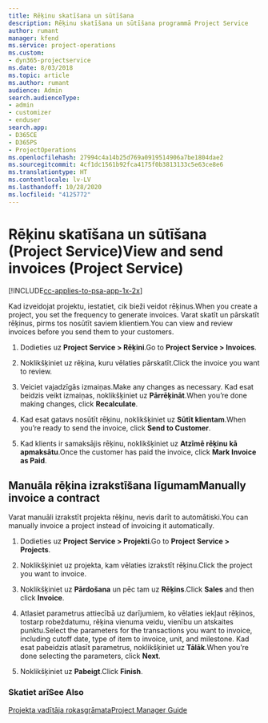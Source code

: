 ```yaml
---
title: Rēķinu skatīšana un sūtīšana
description: Rēķinu skatīšana un sūtīšana programmā Project Service
author: rumant
manager: kfend
ms.service: project-operations
ms.custom:
- dyn365-projectservice
ms.date: 8/03/2018
ms.topic: article
ms.author: rumant
audience: Admin
search.audienceType:
- admin
- customizer
- enduser
search.app:
- D365CE
- D365PS
- ProjectOperations
ms.openlocfilehash: 27994c4a14b25d769a0919514906a7be1804dae2
ms.sourcegitcommit: 4cf1dc1561b92fca4175f0b3813133c5e63ce8e6
ms.translationtype: HT
ms.contentlocale: lv-LV
ms.lasthandoff: 10/28/2020
ms.locfileid: "4125772"
---
```

# <a name="view-and-send-invoices-project-service"></a><span data-ttu-id="a6b99-103">Rēķinu skatīšana un sūtīšana (Project Service)</span><span class="sxs-lookup"><span data-stu-id="a6b99-103">View and send invoices (Project Service)</span></span>

[!INCLUDE[cc-applies-to-psa-app-1x-2x](../includes/cc-applies-to-psa-app-1x-2x.md)]

<span data-ttu-id="a6b99-104">Kad izveidojat projektu, iestatiet, cik bieži veidot rēķinus.</span><span class="sxs-lookup"><span data-stu-id="a6b99-104">When you create a project, you set the frequency to generate invoices.</span></span> <span data-ttu-id="a6b99-105">Varat skatīt un pārskatīt rēķinus, pirms tos nosūtīt saviem klientiem.</span><span class="sxs-lookup"><span data-stu-id="a6b99-105">You can view and review invoices before you send them to your customers.</span></span>  
  
1.  <span data-ttu-id="a6b99-106">Dodieties uz **Project Service > Rēķini**.</span><span class="sxs-lookup"><span data-stu-id="a6b99-106">Go to **Project Service > Invoices**.</span></span>  
  
2.  <span data-ttu-id="a6b99-107">Noklikšķiniet uz rēķina, kuru vēlaties pārskatīt.</span><span class="sxs-lookup"><span data-stu-id="a6b99-107">Click the invoice you want to review.</span></span>  
  
3.  <span data-ttu-id="a6b99-108">Veiciet vajadzīgās izmaiņas.</span><span class="sxs-lookup"><span data-stu-id="a6b99-108">Make any changes as necessary.</span></span> <span data-ttu-id="a6b99-109">Kad esat beidzis veikt izmaiņas, noklikšķiniet uz **Pārrēķināt**.</span><span class="sxs-lookup"><span data-stu-id="a6b99-109">When you’re done making changes, click **Recalculate**.</span></span>  
  
4.  <span data-ttu-id="a6b99-110">Kad esat gatavs nosūtīt rēķinu, noklikšķiniet uz **Sūtīt klientam**.</span><span class="sxs-lookup"><span data-stu-id="a6b99-110">When you’re ready to send the invoice, click **Send to Customer**.</span></span>  
  
5.  <span data-ttu-id="a6b99-111">Kad klients ir samaksājis rēķinu, noklikšķiniet uz **Atzīmē rēķinu kā apmaksātu**.</span><span class="sxs-lookup"><span data-stu-id="a6b99-111">Once the customer has paid the invoice, click **Mark Invoice as Paid**.</span></span>  
  
## <a name="manually-invoice-a-contract"></a><span data-ttu-id="a6b99-112">Manuāla rēķina izrakstīšana līgumam</span><span class="sxs-lookup"><span data-stu-id="a6b99-112">Manually invoice a contract</span></span>  
 <span data-ttu-id="a6b99-113">Varat manuāli izrakstīt projekta rēķinu, nevis darīt to automātiski.</span><span class="sxs-lookup"><span data-stu-id="a6b99-113">You can manually invoice a project instead of invoicing it automatically.</span></span>  
  
1.  <span data-ttu-id="a6b99-114">Dodieties uz **Project Service > Projekti**.</span><span class="sxs-lookup"><span data-stu-id="a6b99-114">Go to **Project Service > Projects**.</span></span>  
  
2.  <span data-ttu-id="a6b99-115">Noklikšķiniet uz projekta, kam vēlaties izrakstīt rēķinu.</span><span class="sxs-lookup"><span data-stu-id="a6b99-115">Click the project you want to invoice.</span></span>  
  
3.  <span data-ttu-id="a6b99-116">Noklikšķiniet uz **Pārdošana** un pēc tam uz **Rēķins**.</span><span class="sxs-lookup"><span data-stu-id="a6b99-116">Click **Sales** and then click **Invoice**.</span></span>  
  
4.  <span data-ttu-id="a6b99-117">Atlasiet parametrus attiecībā uz darījumiem, ko vēlaties iekļaut rēķinos, tostarp robeždatumu, rēķina vienuma veidu, vienību un atskaites punktu.</span><span class="sxs-lookup"><span data-stu-id="a6b99-117">Select the parameters for the transactions you want to invoice, including cutoff date, type of item to invoice, unit, and milestone.</span></span> <span data-ttu-id="a6b99-118">Kad esat pabeidzis atlasīt parametrus, noklikšķiniet uz **Tālāk**.</span><span class="sxs-lookup"><span data-stu-id="a6b99-118">When you’re done selecting the parameters, click **Next**.</span></span>  
  
5.  <span data-ttu-id="a6b99-119">Noklikšķiniet uz **Pabeigt**.</span><span class="sxs-lookup"><span data-stu-id="a6b99-119">Click **Finish**.</span></span>  
  
### <a name="see-also"></a><span data-ttu-id="a6b99-120">Skatiet arī</span><span class="sxs-lookup"><span data-stu-id="a6b99-120">See Also</span></span>  
 [<span data-ttu-id="a6b99-121">Projekta vadītāja rokasgrāmata</span><span class="sxs-lookup"><span data-stu-id="a6b99-121">Project Manager Guide</span></span>](../psa/project-manager-guide.md)
